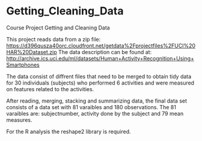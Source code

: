 # Getting_Cleaning_Data
Course Project Getting and Cleaning Data

This project reads data from a zip file: https://d396qusza40orc.cloudfront.net/getdata%2Fprojectfiles%2FUCI%20HAR%20Dataset.zip
The data description can be found at: http://archive.ics.uci.edu/ml/datasets/Human+Activity+Recognition+Using+Smartphones

The data consist of diffrent files that need to be merged to obtain tidy data for 30 individuals (subjects) who performed 6 activities and were measured on features related to the activities. 

After reading, merging, stacking and summarizing data, the final data set consists of a data set with 81 varaibles and 180 observations. The 81 varaibles are: subjectnumber, activity done by the subject and 79 mean measures. 

For the R analysis the reshape2 library is required. 
